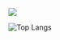 

![](https://user-images.githubusercontent.com/121825645/217590190-170b660e-920a-4d39-9b25-0acc81dc8954.gif)


![Top Langs](https://github-readme-stats.vercel.app/api/top-langs/?username=minus-twelve&layout=compact)


